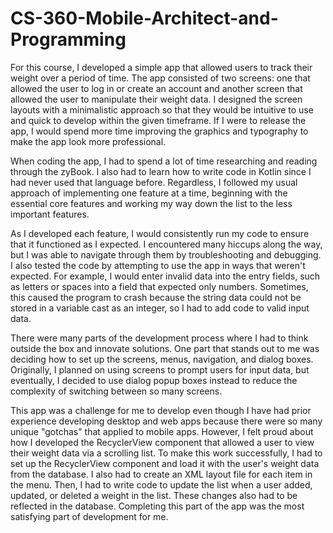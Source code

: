 # CS-360-Mobile-Architect-and-Programming

For this course, I developed a simple app that allowed users to track their weight over a period of time. The app consisted of two screens: one that allowed the user to log in or create an account and another screen that allowed the user to manipulate their weight data. I designed the screen layouts with a minimalistic approach so that they would be intuitive to use and quick to develop within the given timeframe. If I were to release the app, I would spend more time improving the graphics and typography to make the app look more professional.

When coding the app, I had to spend a lot of time researching and reading through the zyBook. I also had to learn how to write code in Kotlin since I had never used that language before. Regardless, I followed my usual approach of implementing one feature at a time, beginning with the essential core features and working my way down the list to the less important features.

As I developed each feature, I would consistently run my code to ensure that it functioned as I expected. I encountered many hiccups along the way, but I was able to navigate through them by troubleshooting and debugging. I also tested the code by attempting to use the app in ways that weren't expected. For example, I would enter invalid data into the entry fields, such as letters or spaces into a field that expected only numbers. Sometimes, this caused the program to crash because the string data could not be stored in a variable cast as an integer, so I had to add code to valid input data.

There were many parts of the development process where I had to think outside the box and innovate solutions. One part that stands out to me was deciding how to set up the screens, menus, navigation, and dialog boxes. Originally, I planned on using screens to prompt users for input data, but eventually, I decided to use dialog popup boxes instead to reduce the complexity of switching between so many screens.

This app was a challenge for me to develop even though I have had prior experience developing desktop and web apps because there were so many unique "gotchas" that applied to mobile apps. However, I felt proud about how I developed the RecyclerView component that allowed a user to view their weight data via a scrolling list. To make this work successfully, I had to set up the RecyclerView component and load it with the user's weight data from the database. I also had to create an XML layout file for each item in the menu. Then, I had to write code to update the list when a user added, updated, or deleted a weight in the list. These changes also had to be reflected in the database. Completing this part of the app was the most satisfying part of development for me.
